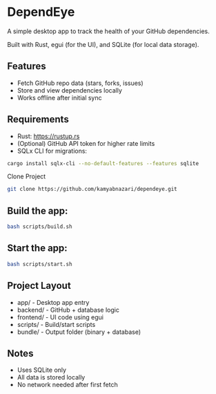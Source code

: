 # DependEye

A simple desktop app to track the health of your GitHub dependencies.

Built with Rust, egui (for the UI), and SQLite (for local data storage).

## Features

- Fetch GitHub repo data (stars, forks, issues)
- Store and view dependencies locally
- Works offline after initial sync

## Requirements

- Rust: https://rustup.rs
- (Optional) GitHub API token for higher rate limits
- SQLx CLI for migrations:

```bash
cargo install sqlx-cli --no-default-features --features sqlite
```

Clone Project

```bash
git clone https://github.com/kamyabnazari/dependeye.git
```

## Build the app:

```bash
bash scripts/build.sh
```

## Start the app:

```bash
bash scripts/start.sh
```

## Project Layout
- app/ - Desktop app entry
- backend/ - GitHub + database logic
- frontend/ - UI code using egui
- scripts/ - Build/start scripts
- bundle/ - Output folder (binary + database)

## Notes
- Uses SQLite only
- All data is stored locally
- No network needed after first fetch